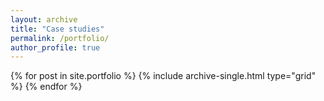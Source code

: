 ```yaml
---
layout: archive
title: "Case studies"
permalink: /portfolio/
author_profile: true
---
```


<div class="grid__wrapper">
  {% for post in site.portfolio %}
    {% include archive-single.html type="grid" %}
  {% endfor %}
</div>
